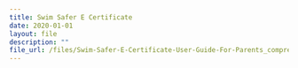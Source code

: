 ```yaml
---
title: Swim Safer E Certificate
date: 2020-01-01
layout: file
description: ""
file_url: /files/Swim-Safer-E-Certificate-User-Guide-For-Parents_compressed.pdf
---
```

